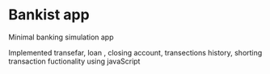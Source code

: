 # Bankist app
Minimal banking simulation app

Implemented transefar, loan , closing account, transections history, shorting transaction fuctionality using javaScript
